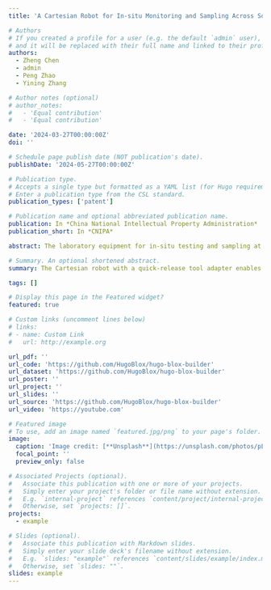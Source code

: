 ```yaml
---
title: 'A Cartesian Robot for In-situ Monitoring and Sampling Across Soil-Water Interfaces'

# Authors
# If you created a profile for a user (e.g. the default `admin` user), write the username (folder name) here
# and it will be replaced with their full name and linked to their profile.
authors:
  - Zheng Chen
  - admin
  - Peng Zhao
  - Yining Zhang

# Author notes (optional)
# author_notes:
#   - 'Equal contribution'
#   - 'Equal contribution'

date: '2024-03-27T00:00:00Z'
doi: ''

# Schedule page publish date (NOT publication's date).
publishDate: '2024-05-27T00:00:00Z'

# Publication type.
# Accepts a single type but formatted as a YAML list (for Hugo requirements).
# Enter a publication type from the CSL standard.
publication_types: ['patent']

# Publication name and optional abbreviated publication name.
publication: In *China National Intellectual Property Administration*
publication_short: In *CNIPA*

abstract: The laboratory equipment for in-situ testing and sampling at the soil-water interface features a Cartesian robot with four-axis motion capabilities (three degrees of freedom), designated for the area of environmental sciences. The Cartesian robot is equipped with a quick-release tool adapter that can be fitted with various tools, including a coordinate measuring robot, an online gas flux measurement tool, an in-situ microelectrode measurement tool, a high-resolution liquid handling tool, and a soil sampling tool. These tools allow for real-time monitoring of gas exchange at the soil-water interface, tracking changes in physical and chemical parameters at the interface, collecting overlying water samples, and in-situ soil sampling.

# Summary. An optional shortened abstract.
summary: The Cartesian robot with a quick-release tool adapter enables real-time monitoring and sampling at the soil-water interface for comprehensive analysis in the mesocosm studies.

tags: []

# Display this page in the Featured widget?
featured: true

# Custom links (uncomment lines below)
# links:
# - name: Custom Link
#   url: http://example.org

url_pdf: ''
url_code: 'https://github.com/HugoBlox/hugo-blox-builder'
url_dataset: 'https://github.com/HugoBlox/hugo-blox-builder'
url_poster: ''
url_project: ''
url_slides: ''
url_source: 'https://github.com/HugoBlox/hugo-blox-builder'
url_video: 'https://youtube.com'

# Featured image
# To use, add an image named `featured.jpg/png` to your page's folder.
image:
  caption: 'Image credit: [**Unsplash**](https://unsplash.com/photos/pLCdAaMFLTE)'
  focal_point: ''
  preview_only: false

# Associated Projects (optional).
#   Associate this publication with one or more of your projects.
#   Simply enter your project's folder or file name without extension.
#   E.g. `internal-project` references `content/project/internal-project/index.md`.
#   Otherwise, set `projects: []`.
projects:
  - example

# Slides (optional).
#   Associate this publication with Markdown slides.
#   Simply enter your slide deck's filename without extension.
#   E.g. `slides: "example"` references `content/slides/example/index.md`.
#   Otherwise, set `slides: ""`.
slides: example
---
```

